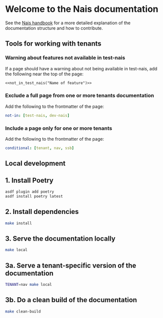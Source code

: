 # Welcome to the Nais documentation

See the [Nais handbook](https://handbook.nais.io/technical/doc-guidelines/) for a more detailed explanation of the documentation structure and how to contribute.

## Tools for working with tenants

### Warning about features not available in test-nais

If a page should have a warning about not being available in test-nais, add the following near the top of the page:

```markdown
<<not_in_test_nais("Name of feature")>>
```

### Exclude a full page from one or more tenants documentation

Add the following to the frontmatter of the page:

```yaml
not-in: [test-nais, dev-nais]
```

### Include a page only for one or more tenants

Add the following to the frontmatter of the page:

```yaml
conditional: [tenant, nav, ssb]
```

## Local development

## 1. Install Poetry

```bash
asdf plugin add poetry
asdf install poetry latest
```

## 2. Install dependencies

```bash
make install
```
## 3. Serve the documentation locally

```bash
make local
```

## 3a. Serve a tenant-specific version of the documentation

```bash
TENANT=nav make local
```

## 3b. Do a clean build of the documentation

```bash
make clean-build
```
